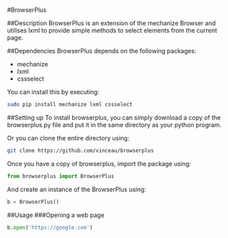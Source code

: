 #BrowserPlus

##Description
BrowserPlus is an extension of the mechanize Browser and utilises lxml to
provide simple methods to select elements from the current page.

##Dependencies
BrowserPlus depends on the following packages:

* mechanize
* lxml
* cssselect

You can install this by executing:

```bash
sudo pip install mechanize lxml cssselect
```

##Setting up
To install browserplus, you can simply download a copy of the browserplus.py
file and put it in the same directory as your python program.

Or you can clone the entire directory using:

```bash
git clone https://github.com/vinceau/browserplus
```

Once you have a copy of browserplus, import the package using:
```python
from browserplus import BrowserPlus
```

And create an instance of the BrowserPlus using:
```python
b = BrowserPlus()
```
##Usage
###Opening a web page
```python
b.open('https://google.com')
```
